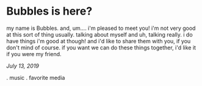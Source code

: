 # Bubbles is here?

my name is Bubbles. and, um.... i'm pleased to meet you! i'm not very good at this sort of thing usually. talking about myself and uh, talking really. i do have things i'm good at though! and i'd like to share them with you, if you don't mind of course. if you want we can do these things together, i'd like it if you were my friend.

_July 13, 2019_

. music
. favorite media
